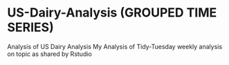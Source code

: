 # US-Dairy-Analysis (GROUPED TIME SERIES) 
Analysis of US Dairy Analysis 
My Analysis of Tidy-Tuesday weekly analysis on topic as shared by Rstudio
